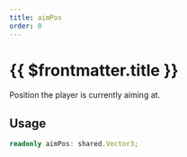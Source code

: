 ```yaml
---
title: aimPos
order: 0
---
```


# {{ $frontmatter.title }}

Position the player is currently aiming at.

## Usage

```ts
readonly aimPos: shared.Vector3;
```
